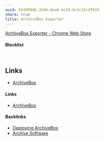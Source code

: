 ```yaml
---
uuid: 644999db-33db-4ea6-bc59-9c3c32cdf633
share: true
title: ArchiveBox Exporter
---
```

[ArchiveBox Exporter - Chrome Web Store](https://chrome.google.com/webstore/detail/archivebox-exporter/habonpimjphpdnmcfkaockjnffodikoj)


#### Blocklist

``` bash



```
## Links

* [ArchiveBox](../405b67dc-be60-4211-ad64-9d65188fbef8)

#### Links

* [ArchiveBox](../405b67dc-be60-4211-ad64-9d65188fbef8)

#### Backlinks

* [Deploying ArchiveBox](/19c73912-9f8a-43d3-9bad-108aca02e304)
* [Archive Software](/b8a4c886-7f76-4224-8f96-3aed92189082)
